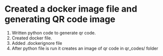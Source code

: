 # Created a docker image file and generating QR code image

1. Written python code to generate qr code.
2. Created docker file.
3. Added .dockerignore file
4. After python file is run it creates an image of qr code in qr_codes/ folder
